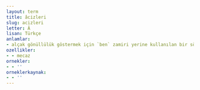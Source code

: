 ```yaml
---
layout: term
title: âcizleri
slug: acizleri
letter: Â
lisan: Türkçe
anlamlar:
- alçak gönüllülük göstermek için `ben` zamiri yerine kullanılan bir söz
ozellikler:
- - mecaz
ornekler:
- - ''
orneklerkaynak:
- - ''
---
```

